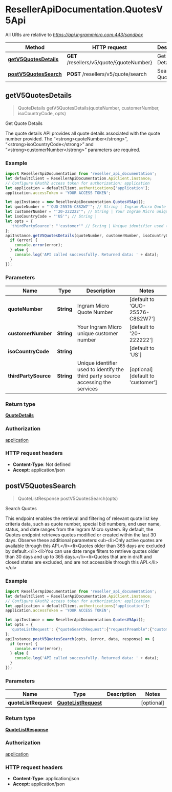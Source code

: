 # ResellerApiDocumentation.QuotesV5Api

All URIs are relative to *https://api.ingrammicro.com:443/sandbox*

Method | HTTP request | Description
------------- | ------------- | -------------
[**getV5QuotesDetails**](QuotesV5Api.md#getV5QuotesDetails) | **GET** /resellers/v5/quote/{quoteNumber} | Get Quote Details
[**postV5QuotesSearch**](QuotesV5Api.md#postV5QuotesSearch) | **POST** /resellers/v5/quote/search | Search Quotes



## getV5QuotesDetails

> QuoteDetails getV5QuotesDetails(quoteNumber, customerNumber, isoCountryCode, opts)

Get Quote Details

The quote details API provides all quote details associated with the quote number provided.   The “&lt;strong&gt;quoteNumber&lt;/strong&gt;”, “&lt;strong&gt;isoCountryCode&lt;/strong&gt;” and “&lt;strong&gt;customerNumber&lt;/strong&gt;” parameters are required.

### Example

```javascript
import ResellerApiDocumentation from 'reseller_api_documentation';
let defaultClient = ResellerApiDocumentation.ApiClient.instance;
// Configure OAuth2 access token for authorization: application
let application = defaultClient.authentications['application'];
application.accessToken = 'YOUR ACCESS TOKEN';

let apiInstance = new ResellerApiDocumentation.QuotesV5Api();
let quoteNumber = "'QUO-25576-C8S2W7'"; // String | Ingram Micro Quote Number
let customerNumber = "'20-222222'"; // String | Your Ingram Micro unique customer number
let isoCountryCode = "'US'"; // String | 
let opts = {
  'thirdPartySource': "'customer'" // String | Unique identifier used to identify the third party source accessing the services
};
apiInstance.getV5QuotesDetails(quoteNumber, customerNumber, isoCountryCode, opts, (error, data, response) => {
  if (error) {
    console.error(error);
  } else {
    console.log('API called successfully. Returned data: ' + data);
  }
});
```

### Parameters


Name | Type | Description  | Notes
------------- | ------------- | ------------- | -------------
 **quoteNumber** | **String**| Ingram Micro Quote Number | [default to &#39;QUO-25576-C8S2W7&#39;]
 **customerNumber** | **String**| Your Ingram Micro unique customer number | [default to &#39;20-222222&#39;]
 **isoCountryCode** | **String**|  | [default to &#39;US&#39;]
 **thirdPartySource** | **String**| Unique identifier used to identify the third party source accessing the services | [optional] [default to &#39;customer&#39;]

### Return type

[**QuoteDetails**](QuoteDetails.md)

### Authorization

[application](../README.md#application)

### HTTP request headers

- **Content-Type**: Not defined
- **Accept**: application/json


## postV5QuotesSearch

> QuoteListResponse postV5QuotesSearch(opts)

Search Quotes

This endpoint enables the retrieval and filtering of relevant quote list key criteria data, such as quote number, special bid numbers, end user name, status, and date ranges from the Ingram Micro system. By default, the Quotes endpoint retrieves quotes modified or created within the last 30 days.   Observe these additional parameters:&lt;ul&gt;&lt;li&gt;Only active quotes are available through this API.&lt;/li&gt;&lt;li&gt;Quotes older than 365 days are excluded by default.&lt;/li&gt;&lt;li&gt;You can use date range filters to retrieve quotes older than 30 days and up to 365 days.&lt;/li&gt;&lt;li&gt;Quotes that are in draft and closed states are excluded, and are not accessible through this API.&lt;/li&gt;&lt;/ul&gt;

### Example

```javascript
import ResellerApiDocumentation from 'reseller_api_documentation';
let defaultClient = ResellerApiDocumentation.ApiClient.instance;
// Configure OAuth2 access token for authorization: application
let application = defaultClient.authentications['application'];
application.accessToken = 'YOUR ACCESS TOKEN';

let apiInstance = new ResellerApiDocumentation.QuotesV5Api();
let opts = {
  'quoteListRequest': {"quoteSearchRequest":{"requestPreamble":{"customerNumber":"20-222222","customerContact":"customer@im.com","isoCountryCode":"US"},"retrieveQuoteRequest":{"fromDate":"2019-08-01","toDate":"2019-11-01","pageIndex":1,"recordsPerPage":5,"sorting":"desc","sortingColumnName":"createdon","thirdPartySource":"3RDPIDCONWISE"}}} // QuoteListRequest | 
};
apiInstance.postV5QuotesSearch(opts, (error, data, response) => {
  if (error) {
    console.error(error);
  } else {
    console.log('API called successfully. Returned data: ' + data);
  }
});
```

### Parameters


Name | Type | Description  | Notes
------------- | ------------- | ------------- | -------------
 **quoteListRequest** | [**QuoteListRequest**](QuoteListRequest.md)|  | [optional] 

### Return type

[**QuoteListResponse**](QuoteListResponse.md)

### Authorization

[application](../README.md#application)

### HTTP request headers

- **Content-Type**: application/json
- **Accept**: application/json

